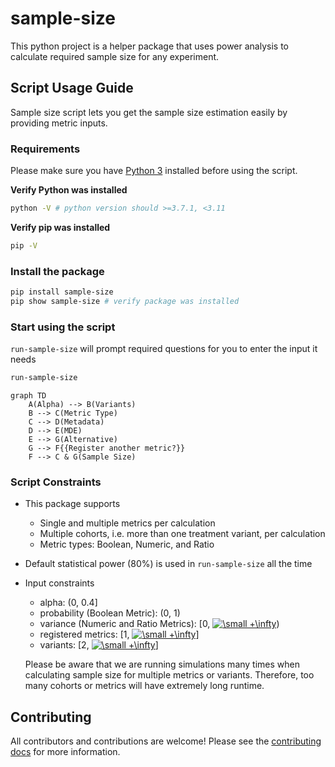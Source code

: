 # sample-size

This python project is a helper package that uses power analysis to calculate required sample size for any experiment.

## Script Usage Guide

Sample size script lets you get the sample size estimation easily by providing metric inputs.

### Requirements

Please make sure you have [Python 3](https://www.python.org/downloads/) installed before using the script.

**Verify Python was installed** 

```bash
python -V # python version should >=3.7.1, <3.11
```

**Verify pip was installed** 
```bash
pip -V 
```

### Install the package

```bash
pip install sample-size
pip show sample-size # verify package was installed
```

### Start using the script

`run-sample-size` will prompt required questions for you to enter the input it needs

```bash
run-sample-size
```

```mermaid
graph TD
    A(Alpha) --> B(Variants)
    B --> C(Metric Type)
    C --> D(Metadata)
    D --> E(MDE)
    E --> G(Alternative)
    G --> F{{Register another metric?}}
    F --> C & G(Sample Size)
```


### Script Constraints
* This package supports 
  * Single and multiple metrics per calculation
  * Multiple cohorts, i.e. more than one treatment variant, per calculation
  * Metric types: Boolean, Numeric, and Ratio
* Default statistical power (80%) is used in `run-sample-size` all the time
* Input constraints
  * alpha: (0, 0.4]
  * probability (Boolean Metric): (0, 1)
  * variance (Numeric and Ratio Metrics): [0, <a href="https://www.codecogs.com/eqnedit.php?latex=\small&space;&plus;\infty" target="_blank"><img src="https://latex.codecogs.com/svg.latex?\small&space;&plus;\infty" title="\small +\infty" /></a>)
  * registered metrics: [1, <a href="https://www.codecogs.com/eqnedit.php?latex=\small&space;&plus;\infty" target="_blank"><img src="https://latex.codecogs.com/svg.latex?\small&space;&plus;\infty" title="\small +\infty" /></a>]
  * variants: [2, <a href="https://www.codecogs.com/eqnedit.php?latex=\small&space;&plus;\infty" target="_blank"><img src="https://latex.codecogs.com/svg.latex?\small&space;&plus;\infty" title="\small +\infty" /></a>]
  
  Please be aware that we are running simulations many times when calculating sample size for multiple metrics or variants. Therefore, too many cohorts or metrics will have extremely long runtime.


## Contributing

All contributors and contributions are welcome! Please see the [contributing docs](CONTRIBUTING.md) for more information.